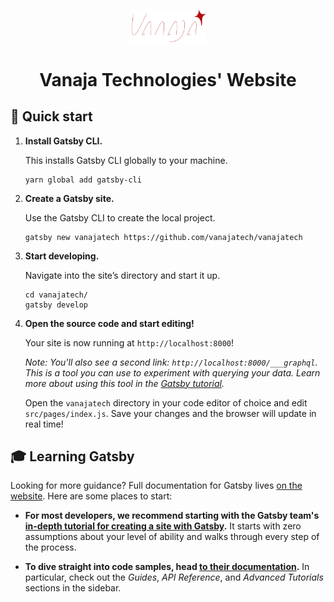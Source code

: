 <p align="center">
  <a href="https://www.vanajatech.com">
    <img alt="Vanaja Tech logo." src="/src/images/logo.svg" width="120" />
  </a>
</p>
<h1 align="center">
  Vanaja Technologies' Website
</h1>

## 🚀 Quick start

1.  **Install Gatsby CLI.**

    This installs Gatsby CLI globally to your machine.

    ```shell
    yarn global add gatsby-cli
    ```

2.  **Create a Gatsby site.**

    Use the Gatsby CLI to create the local project.

    ```shell
    gatsby new vanajatech https://github.com/vanajatech/vanajatech
    ```

3.  **Start developing.**

    Navigate into the site’s directory and start it up.

    ```shell
    cd vanajatech/
    gatsby develop
    ```

4.  **Open the source code and start editing!**

    Your site is now running at `http://localhost:8000`!

    _Note: You'll also see a second link: _`http://localhost:8000/___graphql`_. This is a tool you can use to experiment with querying your data. Learn more about using this tool in the [Gatsby tutorial](https://www.gatsbyjs.org/tutorial/part-five/#introducing-graphiql)._

    Open the `vanajatech` directory in your code editor of choice and edit `src/pages/index.js`. Save your changes and the browser will update in real time!

## 🎓 Learning Gatsby

Looking for more guidance? Full documentation for Gatsby lives [on the website](https://www.gatsbyjs.org/). Here are some places to start:

- **For most developers, we recommend starting with the Gatsby team's [in-depth tutorial for creating a site with Gatsby](https://www.gatsbyjs.org/tutorial/).** It starts with zero assumptions about your level of ability and walks through every step of the process.

- **To dive straight into code samples, head [to their documentation](https://www.gatsbyjs.org/docs/).** In particular, check out the _Guides_, _API Reference_, and _Advanced Tutorials_ sections in the sidebar.
